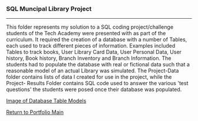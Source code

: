 ### SQL Muncipal Library Project
***

This folder represents my solution to 
a SQL coding project/challenge students
of the Tech Academy were presented with
as part of the curriculum.  It required
the creation of a database with a number
of Tables, each used to track different
pieces of information.  Examples included
Tables to track books, User Library Card
Data, User Personal Data, User history,
Book history, Branch Inventory and Branch
Information.  The students had to populate
the database with real or fictional data
such that a reasonable model of an actual
Library was simulated. The Project-Data
folder contains lists of data I created
for use in the project, while the Project-
Results Folder contains SQL code used to 
answer the various 'test questions' the
students were posed once their database
was populated.

[Image of Database Table Models](https://i.imgur.com/AoblkML.png)

[Return to Portfolio Main](../../READMEport1.md)
